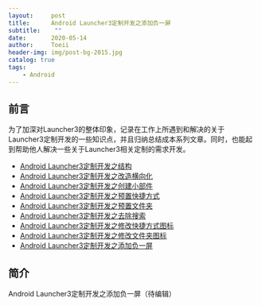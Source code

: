 ```yaml
---
layout:     post
title:      Android Launcher3定制开发之添加负一屏
subtitle:    ""
date:       2020-05-14
author:     Toeii
header-img: img/post-bg-2015.jpg
catalog: true
tags:
    - Android
---
```




## 前言

为了加深对Launcher3的整体印象，记录在工作上所遇到和解决的关于Launcher3定制开发的一些知识点，并且归纳总结成本系列文章。同时，也能起到帮助他人解决一些关于Launcher3相关定制的需求开发。

- [Android Launcher3定制开发之结构]()<br />
- [Android Launcher3定制开发之改造横向化]()<br />
- [Android Launcher3定制开发之创建小部件]()<br />
- [Android Launcher3定制开发之预置快捷方式]()<br />
- [Android Launcher3定制开发之预置文件夹]()<br />
- [Android Launcher3定制开发之去除搜索]()<br />
- [Android Launcher3定制开发之修改快捷方式图标]()<br />
- [Android Launcher3定制开发之修改文件夹图标]()<br />
- [Android Launcher3定制开发之添加负一屏]()<br />


## 简介

Android Launcher3定制开发之添加负一屏（待编辑）



